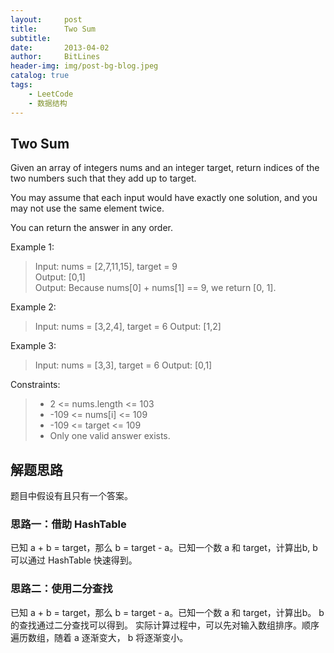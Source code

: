 ```yaml
---
layout:     post
title:      Two Sum
subtitle:   
date:       2013-04-02
author:     BitLines
header-img: img/post-bg-blog.jpeg
catalog: true
tags:
    - LeetCode
    - 数据结构
---
```


## Two Sum

Given an array of integers nums and an integer target, return indices of the two numbers such that they add up to target.

You may assume that each input would have exactly one solution, and you may not use the same element twice.

You can return the answer in any order.

 

Example 1:

> Input: nums = [2,7,11,15], target = 9  
> Output: [0,1]  
> Output: Because nums[0] + nums[1] == 9, we return [0, 1].  

Example 2:
> Input: nums = [3,2,4], target = 6
> Output: [1,2]  

Example 3:
> Input: nums = [3,3], target = 6
> Output: [0,1]
 

Constraints:

>- 2 <= nums.length <= 103
>- -109 <= nums[i] <= 109
>- -109 <= target <= 109
>- Only one valid answer exists.


## 解题思路
题目中假设有且只有一个答案。
### 思路一：借助 HashTable
已知 a + b = target，那么 b = target - a。已知一个数 a 和 target，计算出b, b 可以通过 HashTable 快速得到。

### 思路二：使用二分查找
已知 a + b = target，那么 b = target - a。已知一个数 a 和 target，计算出b。 b 的查找通过二分查找可以得到。 实际计算过程中，可以先对输入数组排序。顺序遍历数组，随着 a 逐渐变大， b 将逐渐变小。